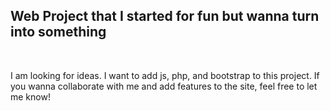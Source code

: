 <h2>Web Project that I started for fun but wanna turn into something </h2>
<br>
<p>I am looking for ideas. I want to add js, php, and bootstrap to this project. If you wanna collaborate with me and add features to the site, feel free to let me know!</p>
